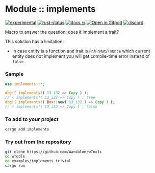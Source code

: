 <!-- {{# generate.module_header{} #}} -->

# Module :: implements
[![experimental](https://raster.shields.io/static/v1?label=stability&message=experimental&color=orange&logoColor=eee)](https://github.com/emersion/stability-badges#experimental) [![rust-status](https://github.com/Wandalen/wTools/actions/workflows/ModuleImplementsPush.yml/badge.svg)](https://github.com/Wandalen/wTools/actions/workflows/ModuleImplementsPush.yml) [![docs.rs](https://img.shields.io/docsrs/implements?color=e3e8f0&logo=docs.rs)](https://docs.rs/implements) [![Open in Gitpod](https://raster.shields.io/static/v1?label=try&message=online&color=eee&logo=gitpod&logoColor=eee)](https://gitpod.io/#RUN_PATH=.,SAMPLE_FILE=sample%2Frust%2Fimplements_trivial_sample%2Fsrc%2Fmain.rs,RUN_POSTFIX=--example%20implements_trivial_sample/https://github.com/Wandalen/wTools) [![discord](https://img.shields.io/discord/872391416519737405?color=eee&logo=discord&logoColor=eee&label=ask)](https://discord.gg/m3YfbXpUUY)

Macro to answer the question: does it implement a trait?

This solution has a limitation:

- In case entity is a function and trait is `Fn`/`FnMut`/`FnOnce` which current entity does not implement you will get compile-time error instead of `false`.

### Sample

<!-- {{# generate.module_sample{} #}} -->

``` rust
use implements::*;

dbg!( implements!( 13_i32 => Copy ) );
// < implements!( 13_i32 => Copy ) : true
dbg!( implements!( Box::new( 13_i32 ) => Copy ) );
// < implements!( 13_i32 => Copy ) : false
```

### To add to your project

```sh
cargo add implements
```

### Try out from the repository

```sh
git clone https://github.com/Wandalen/wTools
cd wTools
cd examples/implements_trivial
cargo run
```
